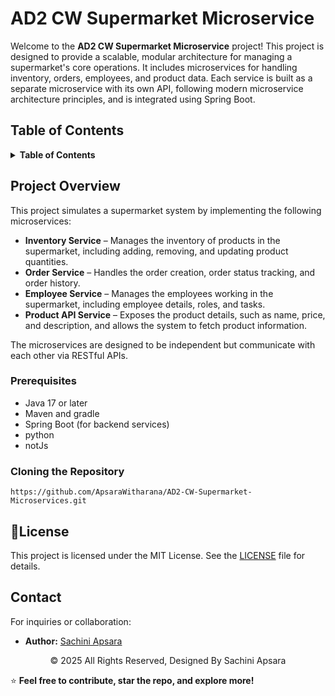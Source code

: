 # AD2 CW Supermarket Microservice

Welcome to the **AD2 CW Supermarket Microservice** project! This project is designed to provide a scalable, modular architecture for managing a supermarket's core operations. It includes microservices for handling inventory, orders, employees, and product data. Each service is built as a separate microservice with its own API, following modern microservice architecture principles, and is integrated using Spring Boot.

## Table of Contents
<details>
  <summary><strong>Table of Contents</strong></summary>
  <ol>
    <li><a href="#project-overview">Project Overview</a></li>
    <li><a href="#services">Microservices</a></li>
    <li><a href="#api-endpoints">API Endpoints</a></li>
    <li><a href="#getting-started">Getting Started</a></li>
    <li><a href="#license">License</a></li>
  </ol>
</details>

## Project Overview

This project simulates a supermarket system by implementing the following microservices:

- **Inventory Service** – Manages the inventory of products in the supermarket, including adding, removing, and updating product quantities.
- **Order Service** – Handles the order creation, order status tracking, and order history.
- **Employee Service** – Manages the employees working in the supermarket, including employee details, roles, and tasks.
- **Product API Service** – Exposes the product details, such as name, price, and description, and allows the system to fetch product information.

The microservices are designed to be independent but communicate with each other via RESTful APIs. 


### Prerequisites

- Java 17 or later
- Maven and gradle
- Spring Boot (for backend services)
- python
- notJs

### Cloning the Repository
```
https://github.com/ApsaraWitharana/AD2-CW-Supermarket-Microservices.git
```

## 💜License

This project is licensed under the MIT License. See the [LICENSE](LICENSE) file for details.

## Contact

For inquiries or collaboration:
- **Author:** [Sachini Apsara](https://github.com/ApsaraWitharana)
  
<div align="center">
    © 2025 All Rights Reserved, Designed By Sachini Apsara
</div>


⭐ **Feel free to contribute, star the repo, and explore more!**
